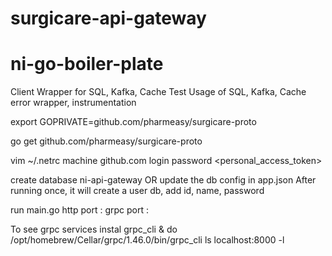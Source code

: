 # surgicare-api-gateway
# ni-go-boiler-plate


Client Wrapper for SQL, Kafka, Cache
Test Usage of SQL, Kafka, Cache
error wrapper, instrumentation


export GOPRIVATE=github.com/pharmeasy/surgicare-proto

go get github.com/pharmeasy/surgicare-proto

vim ~/.netrc
machine github.com login <username> password <personal_access_token>

create database ni-api-gateway OR update the db config in app.json
After running once, it will create a user db, add id, name, password

run main.go
http port : 
grpc port : 

To see grpc services
instal grpc_cli & do
/opt/homebrew/Cellar/grpc/1.46.0/bin/grpc_cli ls localhost:8000  -l
